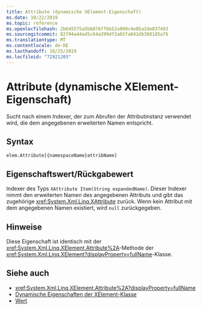 ```yaml
---
title: Attribute (dynamische XElement-Eigenschaft)
ms.date: 10/22/2019
ms.topic: reference
ms.openlocfilehash: 2b645575a5b6876ffbb52a999c4e05a2de037493
ms.sourcegitcommit: 82f94a44ad5c64a399df2a03fa842db308185a76
ms.translationtype: MT
ms.contentlocale: de-DE
ms.lasthandoff: 10/25/2019
ms.locfileid: "72921203"
---
```

# <a name="attribute-xelement-dynamic-property"></a>Attribute (dynamische XElement-Eigenschaft)

Sucht nach einem Indexer, der zum Abrufen der Attributinstanz verwendet wird, die dem angegebenen erweiterten Namen entspricht.

## <a name="syntax"></a>Syntax

```xaml
elem.Attribute[{namespaceName}attribName]
```

## <a name="property-valuereturn-value"></a>Eigenschaftswert/Rückgabewert

Indexer des Typs `XAttribute Item(String expandedName)`. Dieser Indexer nimmt den erweiterten Namen des angegebenen Attributs und gibt das zugehörige <xref:System.Xml.Linq.XAttribute> zurück. Wenn kein Attribut mit dem angegebenen Namen existiert, wird `null` zurückgegeben.

## <a name="remarks"></a>Hinweise

Diese Eigenschaft ist identisch mit der <xref:System.Xml.Linq.XElement.Attribute%2A>-Methode der <xref:System.Xml.Linq.XElement?displayProperty=fullName>-Klasse.

## <a name="see-also"></a>Siehe auch

- <xref:System.Xml.Linq.XElement.Attribute%2A?displayProperty=fullName>
- [Dynamische Eigenschaften der XElement-Klasse](attribute-xelement-dynamic-property.md)
- [Wert](value-xattribute-dynamic-property.md)
